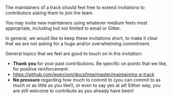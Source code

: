 The maintainers of a track should feel free to extend invitations to contributors asking them to join the team.

You may invite new maintainers using whatever medium feels most appropriate, including but not limited to email or Gitter.

In general, we would like to keep these invitations short, to make it clear that we are not asking for a huge and/or overwhelming commitment.

General topics that we feel are good to touch on in the invitation:

* **Thank you** for your past contributions. Be specific on points that we like, for positive reinforcement.
* https://github.com/exercism/docs/tree/master/maintaining-a-track
* **No pressure** regarding how much to commit to (you can commit to as much or as little as you like!), or even to say yes at all! Either way, you are still welcome to contribute as you already have been!
